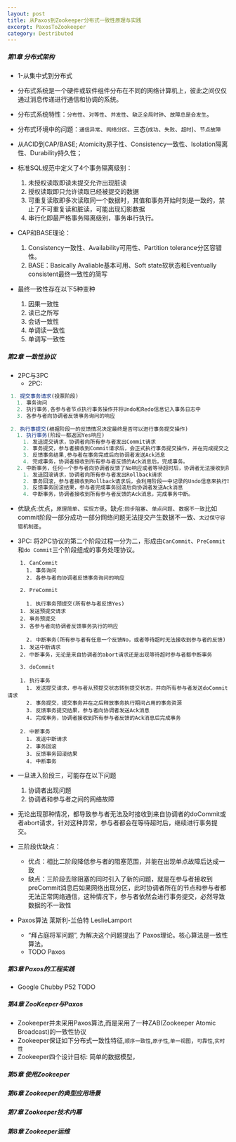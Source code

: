 ```yaml
---
layout: post
title: 从Paxos到Zookeeper分布式一致性原理与实践
excerpt: PaxosToZookeeper
category: Destributed
---
```


##### 第1章 分布式架构

- 1-从集中式到分布式
- 分布式系统是一个硬件或软件组件分布在不同的网络计算机上，彼此之间仅仅通过消息传递进行通信和协调的系统。
- 分布式系统特性：`分布性`、`对等性`、`并发性`、`缺乏全局时钟`、`故障总是会发生`。
- 分布式环境中的问题：`通信异常`、`网络分区`、三态(`成功`、`失败`、`超时`)、`节点故障`
- 从ACID到CAP/BASE; Atomicity原子性、Consistency一致性、Isolation隔离性、Durability持久性；

- 标准SQL规范中定义了4个事务隔离级别：
  1. 未授权读取即读未提交允许出现脏读
  2. 授权读取即只允许读取已经被提交的数据
  3. 可重复读取即多次读取同一个数据时，其值和事务开始时刻是一致的，禁止了不可重复读和脏读，可能出现幻影数据
  4. 串行化即最严格事务隔离级别，事务串行执行。

- CAP和BASE理论：
  1. Consistency一致性、Availability可用性、Partition tolerance分区容错性。
  2. BASE：Basically Avaliable基本可用、Soft state软状态和Eventually consistent最终一致性的简写

- 最终一致性存在以下5种变种
  1. 因果一致性
  2. 读已之所写
  3. 会话一致性
  4. 单调读一致性
  5. 单调写一致性

##### 第2章 一致性协议

- 2PC与3PC
  - 2PC: 
 
 ```js
  1. 提交事务请求(投票阶段)
    1. 事务询问
    2. 执行事务,各参与者节点执行事务操作并将Undo和Redo信息记入事务日志中
    3. 各参与者向协调者反馈事务询问的响应
  
  2. 执行事提交(根据阶段一的反馈情况决定最终是否可以进行事务提交操作)
    1. 执行事务(阶段一都返回Yes响应)
      1. 发送提交请求，协调者向所有参与者发出Commit请求
      2. 事务提交，参与者接收到Commit请求后，会正式执行事务提交操作，并在完成提交之后释放整个事务执行期间占用的事务资源。
      3. 反馈事务结果,参与者在事务完成后向协调者发送Ack消息
      4. 完成事务，协调者接收到所有参与者反馈的Ack消息后，完成事务。
    2. 中断事务，任何一个参与者向协调者反馈了No响应或者等待超时后，协调者无法接收到所有参与者的反馈响应，就中断事务
      1. 发送回滚请求，协调者向所有参与者发出Rollback请求
      2. 事务回滚，参与者接收到Rollback请求后，会利用阶段一中记录的Undo信息来执行事务回滚操作，并在完成回滚之后释放整个事务执行期间占用的资源
      3. 反馈事务回滚结果，参与者完成事务回滚后向协调者发送Ack消息
      4. 中断事务，协调者接收到所有参与者反馈的Ack消息，完成事务中断。
```

- 优缺点:优点，`原理简单`、`实现方便`。缺点:`同步阻塞`、`单点问题`、`数据不一致`比如commit阶段一部分成功一部分网络问题无法提交产生数据不一致、`太过保守容错机制差`。

- 3PC: 将2PC协议的第二个阶段过程一分为二，形成由`CanCommit`、`PreCommit`和`do Commit`三个阶段组成的事务处理协议。


```
    1. CanCommit
      1. 事务询问
      2. 各参与者向协调者反馈事务询问的响应
    
    2. PreCommit

      1. 执行事务预提交(所有参与者反馈Yes)
	1. 发送预提交请求
	2. 事务预提交
	3. 各参与者向协调者反馈事务执行的响应
	
      2. 中断事务(所有参与者有任意一个反馈No，或者等待超时无法接收到参与者的反馈)
	1. 发送中断请求
	2. 中断事务，无论是来自协调者的abort请求还是出现等待超时参与者都中断事务
      
    3. doCommit

	1. 执行事务
	  1. 发送提交请求，参与者从预提交状态转到提交状态，并向所有参与者发送doCommit请求
	  2. 事务提交，提交事务并在之后释放事务执行期间占用的事务资源
	  3. 反馈事务提交结果，参与者向协调者发送Ack消息
	  4. 完成事务，协调者接收到所有参与者反馈的Ack消息后完成事务
	
	2. 中断事务
	  1. 发送中断请求
	  2. 事务回滚
	  3. 反馈事务回滚结果
	  4. 中断事务
```

- 一旦进入阶段三，可能存在以下问题
  1. 协调者出现问题
  2. 协调者和参与者之间的网络故障

- 无论出现那种情况，都导致参与者无法及时接收到来自协调者的doCommit或者abort请求，针对这种异常，参与者都会在等待超时后，继续进行事务提交。

- 三阶段优缺点：
  - 优点：相比二阶段降低参与者的阻塞范围，并能在出现单点故障后达成一致
  - 缺点：三阶段去除阻塞的同时引入了新的问题，就是在参与者接收到preCommit消息后如果网络出现分区，此时协调者所在的节点和参与者都无法正常网络通信，这种情况下，参与者依然会进行事务提交，必然导致数据的不一致性

- Paxos算法  莱斯利-兰伯特 LeslieLamport
  - “拜占庭将军问题”, 为解决这个问题提出了 Paxos理论。核心算法是一致性算法。
  - TODO Paxos

##### 第3章 Paxos的工程实践

- Google Chubby P52 TODO

##### 第4章 ZooKeeper与Paxos

- Zookeeper并未采用Paxos算法,而是采用了一种ZAB(Zookeeper Atomic Broadcast)的一致性协议
- Zookeeper保证如下分布式一致性特征,`顺序一致性`,`原子性`,`单一视图`，`可靠性`,`实时性`
- Zookeeper四个设计目标: 简单的数据模型，


##### 第5章 使用Zookeeper
##### 第6章 Zookeeper的典型应用场景
##### 第7章 Zookeeper技术内幕
##### 第8章 Zookeeper运维
